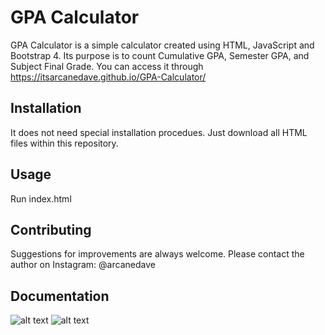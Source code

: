 # GPA Calculator

GPA Calculator is a simple calculator created using HTML, JavaScript and Bootstrap 4.
Its purpose is to count Cumulative GPA, Semester GPA, and Subject Final Grade.
You can access it through https://itsarcanedave.github.io/GPA-Calculator/

## Installation

It does not need special installation procedues. Just download all HTML files within this repository.

## Usage

Run index.html

## Contributing

Suggestions for improvements are always welcome. Please contact the author on Instagram: @arcanedave

## Documentation
![alt text](https://github.com/itsarcanedave/GPA-Calculator/blob/master/GPA-1.JPG)
![alt text](https://github.com/itsarcanedave/GPA-Calculator/blob/master/GPA-2.JPG)
